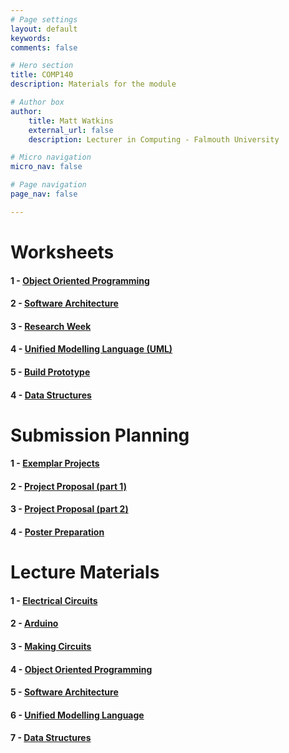 ```yaml
---
# Page settings
layout: default
keywords:
comments: false

# Hero section
title: COMP140
description: Materials for the module

# Author box
author:
    title: Matt Watkins
    external_url: false
    description: Lecturer in Computing - Falmouth University

# Micro navigation
micro_nav: false

# Page navigation
page_nav: false

---
```


# Worksheets

#### 1 - [Object Oriented Programming](../oop-ws "OOP")
#### 2 - [Software Architecture](../software-architecture-ws "Software Architecture")
#### 3 - [Research Week](../research-week-ws "Research Week")
#### 4 - [Unified Modelling Language (UML)](../uml-ws "UML")
#### 5 - [Build Prototype](../prototype-ws "Build Prototype")
#### 4 - [Data Structures](../data-structures-ws "Data Structures")
<!---#### 5 - [Design Patterns](../patterns-ws "Design Patterns")-->  
# Submission Planning

#### 1 - [Exemplar Projects](../exemplar-research "Exemplar Projects")
#### 2 - [Project Proposal (part 1)](../project-proposal-part-1 "Project Proposal Part 1")
#### 3 - [Project Proposal (part 2)](../project-proposal-part-2 "Project Proposal Part 2")
#### 4 - [Poster Preparation](../poster-preparation "Poster Preparation")
<!---#### 4 - [Final Submission Preparation](../final-submission-preparation "Final Submission Preparation")-->
# Lecture Materials

#### 1 - [Electrical Circuits](../electrical-circuits-lm "Electrical Circuits Lecture Materials")
#### 2 - [Arduino](../arduino-lm "Arduino Lecture Materials")
#### 3 - [Making Circuits](../making-circuits-lm "Making Circuits Lecture Materials")
#### 4 - [Object Oriented Programming](../oop-lm "OOP Lecture Materials")
#### 5 - [Software Architecture](../software-architecture-lm "Software Architecture Lecture Materials")
#### 6 - [Unified Modelling Language](../uml-lm "UML Lecture Materials")
#### 7 - [Data Structures](../data-structures-lm "Data Structures Lecture Materials")
<!---#### 8 - [Design Patterns](../design-patterns-lm "Design Patterns Lecture Materials")-->
<!---#### 9 - [Cybernetics](../cybernetics-lm "Cybernetics Lecture Materials")-->
<!---#### 10 - [Optimisation](../optimisation-lm "Optimisation Lecture Materials")-->
    
<!--stackedit_data:
eyJoaXN0b3J5IjpbLTE4Njg0NDU3LC0yOTUwNDQ1OTgsLTIxND
ExMDM1MzcsLTI5ODY1ODYxMSwtNjA0NTgwMTUxLDkwNzc5Nzcy
OCwxMjY2NDU0NTczLC0xOTk4NTY3MzE5LC03OTYxNDEyMDUsLT
IwNjg2OTk0NzQsLTM1MDIzODc2NCwtMjI0MDcwNTUxLC0xNTAw
OTUzMDc4LC0yMDY5NzAxNDI5LC02OTU3MTg4MzksLTg4MzQ5Nz
cyMV19
-->